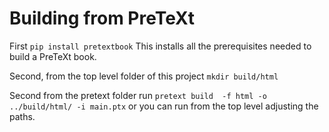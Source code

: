 # Building from PreTeXt

First `pip install pretextbook` This installs all the prerequisites needed to build a PreTeXt book.

Second, from the top level folder of this project `mkdir build/html`

Second from the pretext folder run `pretext build  -f html -o ../build/html/ -i main.ptx` or you can run from the top level adjusting the paths.
